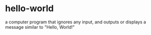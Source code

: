 # hello-world
a computer program that ignores any input, and outputs or displays a message similar to "Hello, World!"

